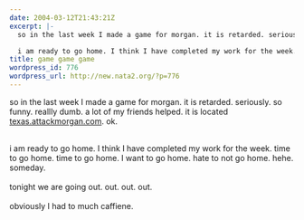 ```yaml
---
date: 2004-03-12T21:43:21Z
excerpt: |-
  so in the last week I made a game for morgan. it is retarded. seriously. so funny. reallly dumb. a lot of my friends helped. it is located texas.attackmorgan.com. ok.

  i am ready to go home. I think I have completed my work for the week. time to go home. time  to go home. I want to go home. hate to not go home. hehe. someday. tonig...
title: game game game
wordpress_id: 776
wordpress_url: http://new.nata2.org/?p=776
---
```


so in the last week I made a game for morgan. it is retarded. seriously. so funny. reallly dumb. a lot of my friends helped. it is located <a href="http://texas.attackmorgan.com">texas.attackmorgan.com</a>. ok.<br/><br/>

i am ready to go home. I think I have completed my work for the week. time to go home. time  to go home. I want to go home. hate to not go home. hehe. someday. <br/><br/>tonight we are going out. out. out. out. <br/><br/>obviously I had to much caffiene. 
